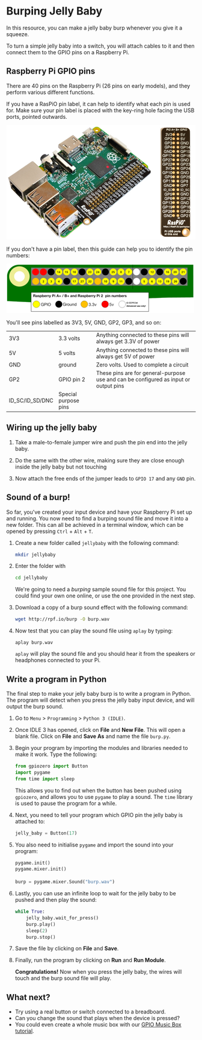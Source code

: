 # Burping Jelly Baby

In this resource, you can make a jelly baby burp whenever you give it a squeeze.

To turn a simple jelly baby into a switch, you will attach cables to it and then connect them to the GPIO pins on a Raspberry Pi.

## Raspberry Pi GPIO pins

There are 40 pins on the Raspberry Pi (26 pins on early models), and they perform various different functions.

If you have a RasPiO pin label, it can help to identify what each pin is used for. Make sure your pin label is placed with the key-ring hole facing the USB ports, pointed outwards.

![](images/raspio-ports.jpg)

If you don't have a pin label, then this guide can help you to identify the pin numbers:

![](images/pinout.png)

You'll see pins labelled as 3V3, 5V, GND, GP2, GP3, and so on:

|   |   |   |
|---|---|---|
| 3V3 | 3.3 volts | Anything connected to these pins will always get 3.3V of power |
| 5V | 5 volts | Anything connected to these pins will always get 5V of power |
| GND | ground | Zero volts. Used to complete a circuit |
| GP2 | GPIO pin 2 | These pins are for general-purpose use and can be configured as input or output pins |
| ID_SC/ID_SD/DNC | Special purpose pins ||

## Wiring up the jelly baby

1. Take a male-to-female jumper wire and push the pin end into the jelly baby.

1. Do the same with the other wire, making sure they are close enough inside the jelly baby but not touching

1. Now attach the free ends of the jumper leads to `GPIO 17` and any `GND` pin.

## Sound of a burp!

So far, you've created your input device and have your Raspberry Pi set up and running. You now need to find a burping sound file and move it into a new folder. This can all be achieved in a terminal window, which can be opened by pressing `Ctrl` + `Alt` + `T`.

1. Create a new folder called `jellybaby` with the following command:

    ```bash
    mkdir jellybaby
    ```

1. Enter the folder with 

    ```bash
    cd jellybaby
    ```

    We're going to need a *burping* sample sound file for this project. You could find your own one online, or use the one provided in the next step.

1. Download a copy of a burp sound effect with the following command:

    ```bash
    wget http://rpf.io/burp -O burp.wav
    ```
    
1.  Now test that you can play the sound file using `aplay` by typing:

    ```
    aplay burp.wav
    ```

    `aplay` will play the sound file and you should hear it from the speakers or headphones connected to your Pi.


## Write a program in Python

The final step to make your jelly baby burp is to write a program in Python. The program will detect when you press the jelly baby input device, and will output the burp sound.

1. Go to `Menu` > `Programming` > `Python 3 (IDLE)`.

1. Once IDLE 3 has opened, click on **File** and **New File**. This will open a blank file. Click on **File** and **Save As** and name the file `burp.py`.

1. Begin your program by importing the modules and libraries needed to make it work. Type the following:

    ```python
    from gpiozero import Button
    import pygame
    from time import sleep
    ```

    This allows you to find out when the button has been pushed using `gpiozero`, and allows you to use `pygame` to play a sound. The `time` library is used to pause the program for a while.
    
1. Next, you need to tell your program which GPIO pin the jelly baby is attached to:

    ``` python
    jelly_baby = Button(17)
    ```

1. You also need to initialise `pygame` and import the sound into your program:

    ``` python
    pygame.init()
    pygame.mixer.init()

    burp = pygame.mixer.Sound("burp.wav")
    ```
1. Lastly, you can use an infinite loop to wait for the jelly baby to be pushed and then play the sound:
    ``` python
    while True:
        jelly_baby.wait_for_press()
        burp.play()
        sleep(2)
        burp.stop()
    ```

1. Save the file by clicking on **File** and **Save**.

1. Finally, run the program by clicking on **Run** and **Run Module**.

    **Congratulations!** Now when you press the jelly baby, the wires will touch and the burp sound file will play.


## What next?

- Try using a real button or switch connected to a breadboard.
- Can you change the sound that plays when the device is pressed?
- You could even create a whole music box with our [GPIO Music Box tutorial](http://www.raspberrypi.org/learning/gpio-music-box/). 

